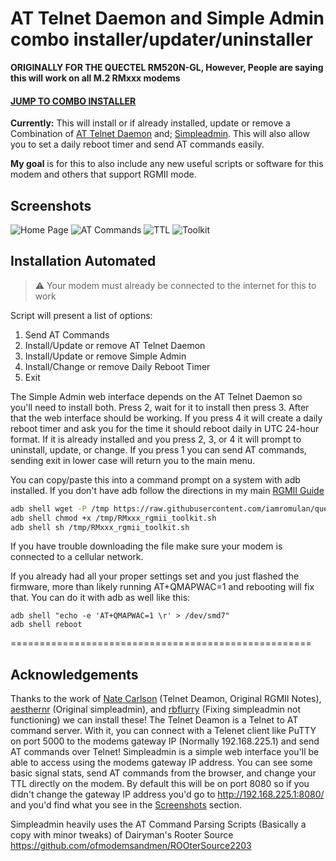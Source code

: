 # AT Telnet Daemon and Simple Admin combo installer/updater/uninstaller
**ORIGINALLY FOR THE QUECTEL RM520N-GL, However, People are saying this will work on all M.2 RMxxx modems**
#### [JUMP TO COMBO INSTALLER](#installation-automated)
**Currently:** This will install or if already installed, update or remove a Combination of [AT Telnet Daemon](https://github.com/natecarlson/quectel-rgmii-at-command-client/tree/main/at_telnet_daemon)  and; [Simpleadmin](https://github.com/iamromulan/quectel-rgmii-simpleadmin). This will also allow you to set a daily reboot timer and send AT commands easily. 

**My goal** is for this to also include any new useful scripts or software for this modem and others that support RGMII mode.
## Screenshots

![Home Page](https://github.com/iamromulan/quectel-rgmii-configuration-notes/blob/main/images/iamromulansimpleindex.png?raw=true)
![AT Commands](https://github.com/iamromulan/quectel-rgmii-configuration-notes/blob/main/images/iamromulanatcommands.png?raw=true)
![TTL](https://github.com/iamromulan/quectel-rgmii-configuration-notes/blob/main/images/iamromulansimpleTTL.png?raw=true)
![Toolkit](https://github.com/iamromulan/quectel-rgmii-configuration-notes/blob/main/images/iamromulantoolkit.png?raw=true)
## Installation Automated

> :warning: Your modem must already be connected to the internet for this to work


Script will present a list of options:

 1.  Send AT Commands
 2.  Install/Update or remove AT Telnet Daemon
 3. Install/Update or remove Simple Admin
 4. Install/Change or remove Daily Reboot Timer
 5. Exit


The Simple Admin web interface depends on the AT Telnet Daemon so you'll need to install both. 
Press 2, wait for it to install then press 3. 
After that the web interface should be working. 
If you press 4 it will create a daily reboot timer and ask you for the time it should reboot daily in UTC 24-hour format.
If it is already installed and you press 2, 3, or 4 it will prompt to uninstall, update, or change. 
If you press 1 you can send AT commands, sending exit in lower case will return you to the main menu.

You can copy/paste this into a command prompt on a system with adb installed. If you don't have adb follow the directions in my main [RGMII Guide](https://github.com/iamromulan/quectel-rgmii-configuration-notes#using-adb)
```bash
adb shell wget -P /tmp https://raw.githubusercontent.com/iamromulan/quectel-rgmii-toolkit/main/RMxxx_rgmii_toolkit.sh
adb shell chmod +x /tmp/RMxxx_rgmii_toolkit.sh
adb shell sh /tmp/RMxxx_rgmii_toolkit.sh
```
If you have trouble downloading the file make sure your modem is connected to a cellular network.

If you already had all your proper settings set and you just flashed the firmware, more than likely running AT+QMAPWAC=1 and rebooting will fix that. You can do it with adb as well like this:  

    adb shell "echo -e 'AT+QMAPWAC=1 \r' > /dev/smd7"
    adb shell reboot


====================================================

## Acknowledgements
Thanks to the work of [Nate Carlson](https://github.com/natecarlson) (Telnet Deamon, Original RGMII Notes), [aesthernr](https://github.com/aesthernr) (Original simpleadmin), and [rbflurry](https://github.com/rbflurry/) (Fixing simpleadmin not functioning) we can install these! The Telnet Deamon is a Telnet to AT command server. With it, you can connect with a Telenet client like PuTTY on port 5000 to the modems gateway IP (Normally 192.168.225.1) and send AT commands over Telnet! Simpleadmin is a simple web interface you'll be able to access using the modems gateway IP address. You can see some basic signal stats, send AT commands from the browser, and change your TTL directly on the modem. By default this will be on port 8080 so if you didn't change the gateway IP address you'd go to http://192.168.225.1:8080/ and you'd find what you see in the [Screenshots](#screenshots) section.

Simpleadmin heavily uses the AT Command Parsing Scripts (Basically a copy with minor tweaks) of Dairyman's Rooter Source https://github.com/ofmodemsandmen/ROOterSource2203


